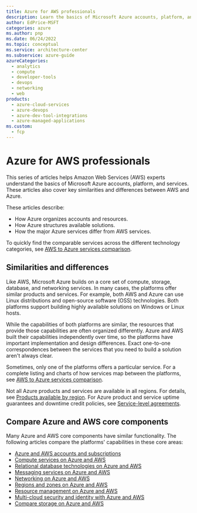 ```yaml
---
title: Azure for AWS professionals
description: Learn the basics of Microsoft Azure accounts, platform, and services, and key similarities and differences between the AWS and Azure platforms.
author: EdPrice-MSFT
categories: azure
ms.author: pnp
ms.date: 06/24/2022
ms.topic: conceptual
ms.service: architecture-center
ms.subservice: azure-guide
azureCategories: 
  - analytics 
  - compute
  - developer-tools
  - devops
  - networking
  - web
products:
  - azure-cloud-services
  - azure-devops
  - azure-dev-tool-integrations
  - azure-managed-applications
ms.custom:
  - fcp
---
```


<!-- cSpell:ignore lbrader CDNs -->

# Azure for AWS professionals

This series of articles helps Amazon Web Services (AWS) experts understand the basics of Microsoft Azure accounts, platform, and services. These articles also cover key similarities and differences between AWS and Azure.

These articles describe:

- How Azure organizes accounts and resources.
- How Azure structures available solutions.
- How the major Azure services differ from AWS services.

To quickly find the comparable services across the different technology categories, see [AWS to Azure services comparison](./services.md).

## Similarities and differences

Like AWS, Microsoft Azure builds on a core set of compute, storage, database, and networking services. In many cases, the platforms offer similar products and services. For example, both AWS and Azure can use Linux distributions and open-source software (OSS) technologies. Both platforms support building highly available solutions on Windows or Linux hosts.

While the capabilities of both platforms are similar, the resources that provide those capabilities are often organized differently. Azure and AWS built their capabilities independently over time, so the platforms have important implementation and design differences. Exact one-to-one correspondences between the services that you need to build a solution aren't always clear.

Sometimes, only one of the platforms offers a particular service. For a complete listing and charts of how services map between the platforms, see [AWS to Azure services comparison](./services.md).

Not all Azure products and services are available in all regions. For details, see [Products available by region](https://azure.microsoft.com/global-infrastructure/services). For Azure product and service uptime guarantees and downtime credit policies, see [Service-level agreements](https://azure.microsoft.com/support/legal/sla).

## Compare Azure and AWS core components

Many Azure and AWS core components have similar functionality. The following articles compare the platforms' capabilities in these core areas:

- [Azure and AWS accounts and subscriptions](./accounts.md)
- [Compute services on Azure and AWS](./compute.md)
- [Relational database technologies on Azure and AWS](./databases.md)
- [Messaging services on Azure and AWS](./messaging.md)
- [Networking on Azure and AWS](./networking.md)
- [Regions and zones on Azure and AWS](./regions-zones.md)
- [Resource management on Azure and AWS](./resources.md)
- [Multi-cloud security and identity with Azure and AWS](./security-identity.md)
- [Compare storage on Azure and AWS](./storage.md)
